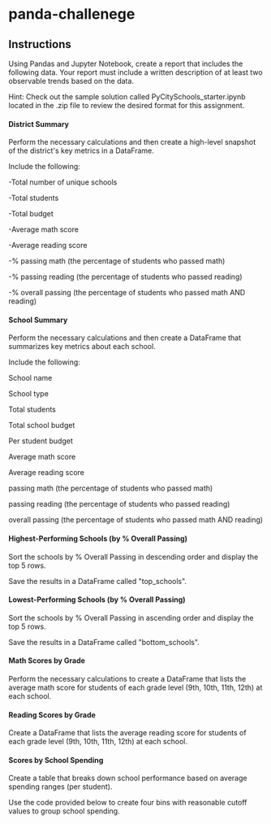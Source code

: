 # panda-challenege
## Instructions
Using Pandas and Jupyter Notebook, create a report that includes the following data. Your report must include a written description of at least two observable trends based on the data.

Hint: Check out the sample solution called PyCitySchools_starter.ipynb located in the .zip file to review the desired format for this assignment.

#### District Summary
Perform the necessary calculations and then create a high-level snapshot of the district's key metrics in a DataFrame.

Include the following:

-Total number of unique schools

-Total students

-Total budget

-Average math score

-Average reading score

-% passing math (the percentage of students who passed math)

-% passing reading (the percentage of students who passed reading)

-% overall passing (the percentage of students who passed math AND reading)

#### School Summary
Perform the necessary calculations and then create a DataFrame that summarizes key metrics about each school.

Include the following:

School name

School type

Total students

Total school budget

Per student budget

Average math score

Average reading score

passing math (the percentage of students who passed math)

 passing reading (the percentage of students who passed reading)

 overall passing (the percentage of students who passed math AND reading)

#### Highest-Performing Schools (by % Overall Passing)
Sort the schools by % Overall Passing in descending order and display the top 5 rows.

Save the results in a DataFrame called "top_schools".

#### Lowest-Performing Schools (by % Overall Passing)
Sort the schools by % Overall Passing in ascending order and display the top 5 rows.

Save the results in a DataFrame called "bottom_schools".

#### Math Scores by Grade
Perform the necessary calculations to create a DataFrame that lists the average math score for students of each grade level (9th, 10th, 11th, 12th) at each school.

#### Reading Scores by Grade
Create a DataFrame that lists the average reading score for students of each grade level (9th, 10th, 11th, 12th) at each school.

#### Scores by School Spending
Create a table that breaks down school performance based on average spending ranges (per student).

Use the code provided below to create four bins with reasonable cutoff values to group school spending.

 
